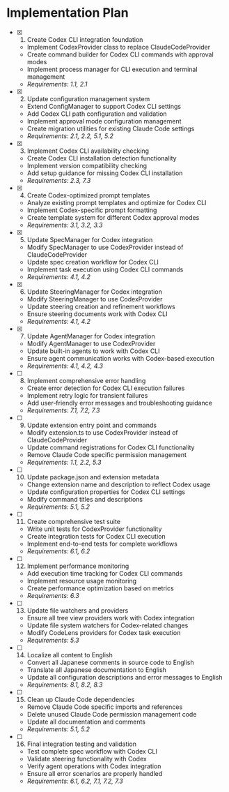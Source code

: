 # Implementation Plan

- [x] 1. Create Codex CLI integration foundation
  - Implement CodexProvider class to replace ClaudeCodeProvider
  - Create command builder for Codex CLI commands with approval modes
  - Implement process manager for CLI execution and terminal management
  - _Requirements: 1.1, 2.1_

- [x] 2. Update configuration management system
  - Extend ConfigManager to support Codex CLI settings
  - Add Codex CLI path configuration and validation
  - Implement approval mode configuration management
  - Create migration utilities for existing Claude Code settings
  - _Requirements: 2.1, 2.2, 5.1, 5.2_

- [x] 3. Implement Codex CLI availability checking
  - Create Codex CLI installation detection functionality
  - Implement version compatibility checking
  - Add setup guidance for missing Codex CLI installation
  - _Requirements: 2.3, 7.3_

- [x] 4. Create Codex-optimized prompt templates
  - Analyze existing prompt templates and optimize for Codex CLI
  - Implement Codex-specific prompt formatting
  - Create template system for different Codex approval modes
  - _Requirements: 3.1, 3.2, 3.3_

- [x] 5. Update SpecManager for Codex integration
  - Modify SpecManager to use CodexProvider instead of ClaudeCodeProvider
  - Update spec creation workflow for Codex CLI
  - Implement task execution using Codex CLI commands
  - _Requirements: 4.1, 4.2_

- [x] 6. Update SteeringManager for Codex integration
  - Modify SteeringManager to use CodexProvider
  - Update steering creation and refinement workflows
  - Ensure steering documents work with Codex CLI
  - _Requirements: 4.1, 4.2_

- [x] 7. Update AgentManager for Codex integration
  - Modify AgentManager to use CodexProvider
  - Update built-in agents to work with Codex CLI
  - Ensure agent communication works with Codex-based execution
  - _Requirements: 4.1, 4.2, 4.3_

- [ ] 8. Implement comprehensive error handling
  - Create error detection for Codex CLI execution failures
  - Implement retry logic for transient failures
  - Add user-friendly error messages and troubleshooting guidance
  - _Requirements: 7.1, 7.2, 7.3_

- [ ] 9. Update extension entry point and commands
  - Modify extension.ts to use CodexProvider instead of ClaudeCodeProvider
  - Update command registrations for Codex CLI functionality
  - Remove Claude Code specific permission management
  - _Requirements: 1.1, 2.2, 5.3_

- [ ] 10. Update package.json and extension metadata
  - Change extension name and description to reflect Codex usage
  - Update configuration properties for Codex CLI settings
  - Modify command titles and descriptions
  - _Requirements: 5.1, 5.2_

- [ ] 11. Create comprehensive test suite
  - Write unit tests for CodexProvider functionality
  - Create integration tests for Codex CLI execution
  - Implement end-to-end tests for complete workflows
  - _Requirements: 6.1, 6.2_

- [ ] 12. Implement performance monitoring
  - Add execution time tracking for Codex CLI commands
  - Implement resource usage monitoring
  - Create performance optimization based on metrics
  - _Requirements: 6.3_

- [ ] 13. Update file watchers and providers
  - Ensure all tree view providers work with Codex integration
  - Update file system watchers for Codex-related changes
  - Modify CodeLens providers for Codex task execution
  - _Requirements: 5.3_

- [ ] 14. Localize all content to English
  - Convert all Japanese comments in source code to English
  - Translate all Japanese documentation to English
  - Update all configuration descriptions and error messages to English
  - _Requirements: 8.1, 8.2, 8.3_

- [ ] 15. Clean up Claude Code dependencies
  - Remove Claude Code specific imports and references
  - Delete unused Claude Code permission management code
  - Update all documentation and comments
  - _Requirements: 5.1, 5.2_

- [ ] 16. Final integration testing and validation
  - Test complete spec workflow with Codex CLI
  - Validate steering functionality with Codex
  - Verify agent operations with Codex integration
  - Ensure all error scenarios are properly handled
  - _Requirements: 6.1, 6.2, 7.1, 7.2, 7.3_